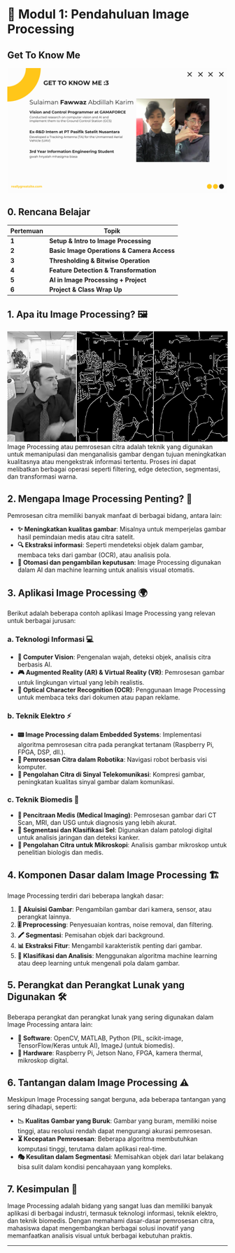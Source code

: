 # 📸 Modul 1: Pendahuluan Image Processing

## Get To Know Me
![futu-pws](./assets/get-to-know-me.png)

## 0. Rencana Belajar
| **Pertemuan** | **Topik**                                  |
| ------------- | ------------------------------------------ |
| **1**         | **Setup & Intro to Image Processing**      |
| **2**         | **Basic Image Operations & Camera Access** |
| **3**         | **Thresholding & Bitwise Operation**       |
| **4**         | **Feature Detection & Transformation**     |
| **5**         | **AI in Image Processing + Project**       |
| **6**         | **Project & Class Wrap Up**                |

## 1. Apa itu Image Processing? 🖼️
![edge-detection](./assets/edge-detection.png)
Image Processing atau pemrosesan citra adalah teknik yang digunakan untuk memanipulasi dan menganalisis gambar dengan tujuan meningkatkan kualitasnya atau mengekstrak informasi tertentu. Proses ini dapat melibatkan berbagai operasi seperti filtering, edge detection, segmentasi, dan transformasi warna.

## 2. Mengapa Image Processing Penting? 🤔
Pemrosesan citra memiliki banyak manfaat di berbagai bidang, antara lain:
- **✨ Meningkatkan kualitas gambar**: Misalnya untuk memperjelas gambar hasil pemindaian medis atau citra satelit.
- **🔍 Ekstraksi informasi**: Seperti mendeteksi objek dalam gambar, membaca teks dari gambar (OCR), atau analisis pola.
- **🤖 Otomasi dan pengambilan keputusan**: Image Processing digunakan dalam AI dan machine learning untuk analisis visual otomatis.

## 3. Aplikasi Image Processing 🌍
Berikut adalah beberapa contoh aplikasi Image Processing yang relevan untuk berbagai jurusan:

### a. Teknologi Informasi 💻
- **🤖 Computer Vision**: Pengenalan wajah, deteksi objek, analisis citra berbasis AI.
- **🎮 Augmented Reality (AR) & Virtual Reality (VR)**: Pemrosesan gambar untuk lingkungan virtual yang lebih realistis.
- **📄 Optical Character Recognition (OCR)**: Penggunaan Image Processing untuk membaca teks dari dokumen atau papan reklame.

### b. Teknik Elektro ⚡
- **📟 Image Processing dalam Embedded Systems**: Implementasi algoritma pemrosesan citra pada perangkat tertanam (Raspberry Pi, FPGA, DSP, dll.).
- **🤖 Pemrosesan Citra dalam Robotika**: Navigasi robot berbasis visi komputer.
- **📡 Pengolahan Citra di Sinyal Telekomunikasi**: Kompresi gambar, peningkatan kualitas sinyal gambar dalam komunikasi.

### c. Teknik Biomedis 🏥
- **🧠 Pencitraan Medis (Medical Imaging)**: Pemrosesan gambar dari CT Scan, MRI, dan USG untuk diagnosis yang lebih akurat.
- **🔬 Segmentasi dan Klasifikasi Sel**: Digunakan dalam patologi digital untuk analisis jaringan dan deteksi kanker.
- **🦠 Pengolahan Citra untuk Mikroskopi**: Analisis gambar mikroskop untuk penelitian biologis dan medis.

## 4. Komponen Dasar dalam Image Processing 🏗️
Image Processing terdiri dari beberapa langkah dasar:
1. **📸 Akuisisi Gambar**: Pengambilan gambar dari kamera, sensor, atau perangkat lainnya.
2. **🎚️ Preprocessing**: Penyesuaian kontras, noise removal, dan filtering.
3. **🖍️ Segmentasi**: Pemisahan objek dari background.
4. **📊 Ekstraksi Fitur**: Mengambil karakteristik penting dari gambar.
5. **🧠 Klasifikasi dan Analisis**: Menggunakan algoritma machine learning atau deep learning untuk mengenali pola dalam gambar.

## 5. Perangkat dan Perangkat Lunak yang Digunakan 🛠️
Beberapa perangkat dan perangkat lunak yang sering digunakan dalam Image Processing antara lain:
- **💾 Software**: OpenCV, MATLAB, Python (PIL, scikit-image, TensorFlow/Keras untuk AI), ImageJ (untuk biomedis).
- **🔌 Hardware**: Raspberry Pi, Jetson Nano, FPGA, kamera thermal, mikroskop digital.

## 6. Tantangan dalam Image Processing ⚠️
Meskipun Image Processing sangat berguna, ada beberapa tantangan yang sering dihadapi, seperti:
- **📉 Kualitas Gambar yang Buruk**: Gambar yang buram, memiliki noise tinggi, atau resolusi rendah dapat mengurangi akurasi pemrosesan.
- **⏳ Kecepatan Pemrosesan**: Beberapa algoritma membutuhkan komputasi tinggi, terutama dalam aplikasi real-time.
- **🎭 Kesulitan dalam Segmentasi**: Memisahkan objek dari latar belakang bisa sulit dalam kondisi pencahayaan yang kompleks.

## 7. Kesimpulan 🎯
Image Processing adalah bidang yang sangat luas dan memiliki banyak aplikasi di berbagai industri, termasuk teknologi informasi, teknik elektro, dan teknik biomedis. Dengan memahami dasar-dasar pemrosesan citra, mahasiswa dapat mengembangkan berbagai solusi inovatif yang memanfaatkan analisis visual untuk berbagai kebutuhan praktis.

---

